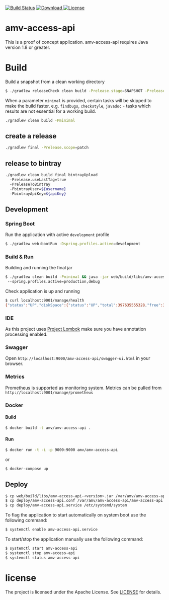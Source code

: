 [![Build Status](https://travis-ci.org/amvnetworks/amv-access-api-poc.svg?branch=master)](https://travis-ci.org/amvnetworks/amv-access-api-poc)
[![Download](https://api.bintray.com/packages/amvnetworks/amv-access-api-poc/client/images/download.svg) ](https://bintray.com/amvnetworks/amv-access-api-poc/client/_latestVersion)
[![License](https://img.shields.io/github/license/amvnetworks/amv-access-api-poc.svg?maxAge=2592000)](https://github.com/amvnetworks/amv-access-api-poc/blob/master/LICENSE)

amv-access-api
========
This is a proof of concept application.
amv-access-api requires Java version 1.8 or greater.

# Build
Build a snapshot from a clean working directory
```bash
$ ./gradlew releaseCheck clean build -Prelease.stage=SNAPSHOT -Prelease.scope=patch
```

When a parameter `minimal` is provided, certain tasks will be skipped to make the build faster.
e.g. `findbugs`, `checkstyle`, `javadoc` - tasks which results are not essential for a working build.
```bash
./gradlew clean build -Pminimal
```

## create a release
```bash
./gradlew final -Prelease.scope=patch
```

## release to bintray
```bash
./gradlew clean build final bintrayUpload
  -Prelease.useLastTag=true
  -PreleaseToBintray
  -PbintrayUser=${username}
  -PbintrayApiKey=${apiKey}
```

## Development
### Spring Boot
Run the application with active `development` profile
```bash
$ ./gradlew web:bootRun -Dspring.profiles.active=development
```

### Build & Run
Building and running the final jar
```bash
$ ./gradlew clean build -Pminimal && java -jar web/build/libs/amv-access-api-web-<version>.jar
 --spring.profiles.active=production,debug
```
Check application is up and running
```bash
$ curl localhost:9001/manage/health
{"status":"UP","diskSpace":{"status":"UP","total":397635555328,"free":328389529600,"threshold":10485760}}}
```

### IDE
As this project uses [Project Lombok](https://projectlombok.org/) make sure you have annotation processing enabled.

### Swagger
Open `http://localhost:9000/amv-access-api/swagger-ui.html` in your browser.

### Metrics
Prometheus is supported as monitoring system. Metrics can be pulled from `http://localhost:9001/manage/prometheus` 

### Docker
#### Build
```bash
$ docker build -t amv/amv-access-api .
```
#### Run
```bash
$ docker run -t -i -p 9000:9000 amv/amv-access-api
```
or
```bash
$ docker-compose up
```


## Deploy
```bash
$ cp web/build/libs/amv-access-api-<version>.jar /var/amv/amv-access-api/amv-access-api.jar
$ cp deploy/amv-access-api.conf /var/amv/amv-access-api/amv-access-api.conf
$ cp deploy/amv-access-api.service /etc/systemd/system
```

To flag the application to start automatically on system boot use the following command:
```bash
$ systemctl enable amv-access-api.service
```

To start/stop the application manually use the following command:
```bash
$ systemctl start amv-access-api
$ systemctl stop amv-access-api
$ systemctl status amv-access-api
```

# license
The project is licensed under the Apache License. See [LICENSE](LICENSE) for details.
